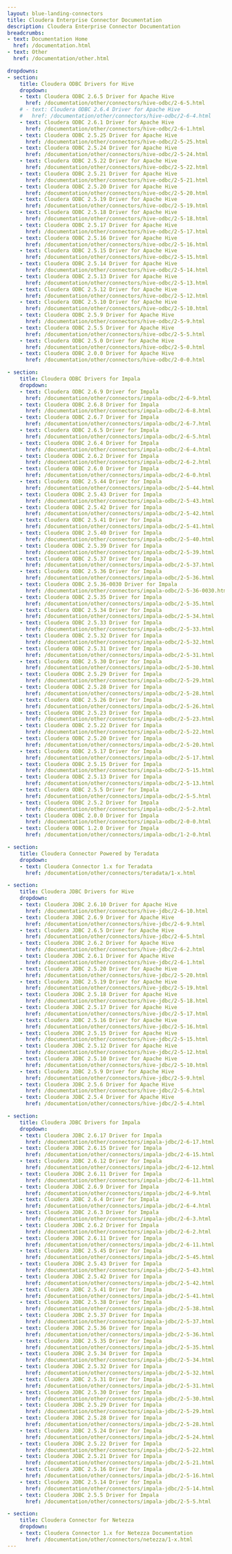 ```yaml
---
layout: blue-landing-connectors
title: Cloudera Enterprise Connector Documentation
description: Cloudera Enterprise Connector Documentation
breadcrumbs:
- text: Documentation Home
  href: /documentation.html
- text: Other
  href: /documentation/other.html

dropdowns:
- section:
    title: Cloudera ODBC Drivers for Hive
    dropdown:
    - text: Cloudera ODBC 2.6.5 Driver for Apache Hive
      href: /documentation/other/connectors/hive-odbc/2-6-5.html
    # - text: Cloudera ODBC 2.6.4 Driver for Apache Hive
    #   href: /documentation/other/connectors/hive-odbc/2-6-4.html
    - text: Cloudera ODBC 2.6.1 Driver for Apache Hive
      href: /documentation/other/connectors/hive-odbc/2-6-1.html
    - text: Cloudera ODBC 2.5.25 Driver for Apache Hive
      href: /documentation/other/connectors/hive-odbc/2-5-25.html
    - text: Cloudera ODBC 2.5.24 Driver for Apache Hive
      href: /documentation/other/connectors/hive-odbc/2-5-24.html
    - text: Cloudera ODBC 2.5.22 Driver for Apache Hive
      href: /documentation/other/connectors/hive-odbc/2-5-22.html
    - text: Cloudera ODBC 2.5.21 Driver for Apache Hive
      href: /documentation/other/connectors/hive-odbc/2-5-21.html
    - text: Cloudera ODBC 2.5.20 Driver for Apache Hive
      href: /documentation/other/connectors/hive-odbc/2-5-20.html
    - text: Cloudera ODBC 2.5.19 Driver for Apache Hive
      href: /documentation/other/connectors/hive-odbc/2-5-19.html
    - text: Cloudera ODBC 2.5.18 Driver for Apache Hive
      href: /documentation/other/connectors/hive-odbc/2-5-18.html
    - text: Cloudera ODBC 2.5.17 Driver for Apache Hive
      href: /documentation/other/connectors/hive-odbc/2-5-17.html
    - text: Cloudera ODBC 2.5.16 Driver for Apache Hive
      href: /documentation/other/connectors/hive-odbc/2-5-16.html
    - text: Cloudera ODBC 2.5.15 Driver for Apache Hive
      href: /documentation/other/connectors/hive-odbc/2-5-15.html
    - text: Cloudera ODBC 2.5.14 Driver for Apache Hive
      href: /documentation/other/connectors/hive-odbc/2-5-14.html
    - text: Cloudera ODBC 2.5.13 Driver for Apache Hive
      href: /documentation/other/connectors/hive-odbc/2-5-13.html
    - text: Cloudera ODBC 2.5.12 Driver for Apache Hive
      href: /documentation/other/connectors/hive-odbc/2-5-12.html
    - text: Cloudera ODBC 2.5.10 Driver for Apache Hive
      href: /documentation/other/connectors/hive-odbc/2-5-10.html
    - text: Cloudera ODBC 2.5.9 Driver for Apache Hive
      href: /documentation/other/connectors/hive-odbc/2-5-9.html
    - text: Cloudera ODBC 2.5.5 Driver for Apache Hive
      href: /documentation/other/connectors/hive-odbc/2-5-5.html
    - text: Cloudera ODBC 2.5.0 Driver for Apache Hive
      href: /documentation/other/connectors/hive-odbc/2-5-0.html
    - text: Cloudera ODBC 2.0.0 Driver for Apache Hive
      href: /documentation/other/connectors/hive-odbc/2-0-0.html

- section:
    title: Cloudera ODBC Drivers for Impala
    dropdown:
    - text: Cloudera ODBC 2.6.9 Driver for Impala
      href: /documentation/other/connectors/impala-odbc/2-6-9.html
    - text: Cloudera ODBC 2.6.8 Driver for Impala
      href: /documentation/other/connectors/impala-odbc/2-6-8.html
    - text: Cloudera ODBC 2.6.7 Driver for Impala
      href: /documentation/other/connectors/impala-odbc/2-6-7.html
    - text: Cloudera ODBC 2.6.5 Driver for Impala
      href: /documentation/other/connectors/impala-odbc/2-6-5.html
    - text: Cloudera ODBC 2.6.4 Driver for Impala
      href: /documentation/other/connectors/impala-odbc/2-6-4.html
    - text: Cloudera ODBC 2.6.2 Driver for Impala
      href: /documentation/other/connectors/impala-odbc/2-6-2.html
    - text: Cloudera ODBC 2.6.0 Driver for Impala
      href: /documentation/other/connectors/impala-odbc/2-6-0.html
    - text: Cloudera ODBC 2.5.44 Driver for Impala
      href: /documentation/other/connectors/impala-odbc/2-5-44.html
    - text: Cloudera ODBC 2.5.43 Driver for Impala
      href: /documentation/other/connectors/impala-odbc/2-5-43.html
    - text: Cloudera ODBC 2.5.42 Driver for Impala
      href: /documentation/other/connectors/impala-odbc/2-5-42.html
    - text: Cloudera ODBC 2.5.41 Driver for Impala
      href: /documentation/other/connectors/impala-odbc/2-5-41.html
    - text: Cloudera ODBC 2.5.40 Driver for Impala
      href: /documentation/other/connectors/impala-odbc/2-5-40.html
    - text: Cloudera ODBC 2.5.39 Driver for Impala
      href: /documentation/other/connectors/impala-odbc/2-5-39.html
    - text: Cloudera ODBC 2.5.37 Driver for Impala
      href: /documentation/other/connectors/impala-odbc/2-5-37.html
    - text: Cloudera ODBC 2.5.36 Driver for Impala
      href: /documentation/other/connectors/impala-odbc/2-5-36.html
    - text: Cloudera ODBC 2.5.36-0030 Driver for Impala
      href: /documentation/other/connectors/impala-odbc/2-5-36-0030.html
    - text: Cloudera ODBC 2.5.35 Driver for Impala
      href: /documentation/other/connectors/impala-odbc/2-5-35.html
    - text: Cloudera ODBC 2.5.34 Driver for Impala
      href: /documentation/other/connectors/impala-odbc/2-5-34.html
    - text: Cloudera ODBC 2.5.33 Driver for Impala
      href: /documentation/other/connectors/impala-odbc/2-5-33.html
    - text: Cloudera ODBC 2.5.32 Driver for Impala
      href: /documentation/other/connectors/impala-odbc/2-5-32.html
    - text: Cloudera ODBC 2.5.31 Driver for Impala
      href: /documentation/other/connectors/impala-odbc/2-5-31.html
    - text: Cloudera ODBC 2.5.30 Driver for Impala
      href: /documentation/other/connectors/impala-odbc/2-5-30.html
    - text: Cloudera ODBC 2.5.29 Driver for Impala
      href: /documentation/other/connectors/impala-odbc/2-5-29.html
    - text: Cloudera ODBC 2.5.28 Driver for Impala
      href: /documentation/other/connectors/impala-odbc/2-5-28.html
    - text: Cloudera ODBC 2.5.26 Driver for Impala
      href: /documentation/other/connectors/impala-odbc/2-5-26.html
    - text: Cloudera ODBC 2.5.23 Driver for Impala
      href: /documentation/other/connectors/impala-odbc/2-5-23.html
    - text: Cloudera ODBC 2.5.22 Driver for Impala
      href: /documentation/other/connectors/impala-odbc/2-5-22.html
    - text: Cloudera ODBC 2.5.20 Driver for Impala
      href: /documentation/other/connectors/impala-odbc/2-5-20.html
    - text: Cloudera ODBC 2.5.17 Driver for Impala
      href: /documentation/other/connectors/impala-odbc/2-5-17.html
    - text: Cloudera ODBC 2.5.15 Driver for Impala
      href: /documentation/other/connectors/impala-odbc/2-5-15.html
    - text: Cloudera ODBC 2.5.13 Driver for Impala
      href: /documentation/other/connectors/impala-odbc/2-5-13.html
    - text: Cloudera ODBC 2.5.5 Driver for Impala
      href: /documentation/other/connectors/impala-odbc/2-5-5.html
    - text: Cloudera ODBC 2.5.2 Driver for Impala
      href: /documentation/other/connectors/impala-odbc/2-5-2.html
    - text: Cloudera ODBC 2.0.0 Driver for Impala
      href: /documentation/other/connectors/impala-odbc/2-0-0.html
    - text: Cloudera ODBC 1.2.0 Driver for Impala
      href: /documentation/other/connectors/impala-odbc/1-2-0.html

- section:
    title: Cloudera Connector Powered by Teradata
    dropdown:
    - text: Cloudera Connector 1.x for Teradata
      href: /documentation/other/connectors/teradata/1-x.html

- section:
    title: Cloudera JDBC Drivers for Hive
    dropdown:
    - text: Cloudera JDBC 2.6.10 Driver for Apache Hive
      href: /documentation/other/connectors/hive-jdbc/2-6-10.html
    - text: Cloudera JDBC 2.6.9 Driver for Apache Hive
      href: /documentation/other/connectors/hive-jdbc/2-6-9.html
    - text: Cloudera JDBC 2.6.5 Driver for Apache Hive
      href: /documentation/other/connectors/hive-jdbc/2-6-5.html
    - text: Cloudera JDBC 2.6.2 Driver for Apache Hive
      href: /documentation/other/connectors/hive-jdbc/2-6-2.html
    - text: Cloudera JDBC 2.6.1 Driver for Apache Hive
      href: /documentation/other/connectors/hive-jdbc/2-6-1.html
    - text: Cloudera JDBC 2.5.20 Driver for Apache Hive
      href: /documentation/other/connectors/hive-jdbc/2-5-20.html
    - text: Cloudera JDBC 2.5.19 Driver for Apache Hive
      href: /documentation/other/connectors/hive-jdbc/2-5-19.html
    - text: Cloudera JDBC 2.5.18 Driver for Apache Hive
      href: /documentation/other/connectors/hive-jdbc/2-5-18.html
    - text: Cloudera JDBC 2.5.17 Driver for Apache Hive
      href: /documentation/other/connectors/hive-jdbc/2-5-17.html
    - text: Cloudera JDBC 2.5.16 Driver for Apache Hive
      href: /documentation/other/connectors/hive-jdbc/2-5-16.html
    - text: Cloudera JDBC 2.5.15 Driver for Apache Hive
      href: /documentation/other/connectors/hive-jdbc/2-5-15.html
    - text: Cloudera JDBC 2.5.12 Driver for Apache Hive
      href: /documentation/other/connectors/hive-jdbc/2-5-12.html
    - text: Cloudera JDBC 2.5.10 Driver for Apache Hive
      href: /documentation/other/connectors/hive-jdbc/2-5-10.html
    - text: Cloudera JDBC 2.5.9 Driver for Apache Hive
      href: /documentation/other/connectors/hive-jdbc/2-5-9.html
    - text: Cloudera JDBC 2.5.6 Driver for Apache Hive
      href: /documentation/other/connectors/hive-jdbc/2-5-6.html
    - text: Cloudera JDBC 2.5.4 Driver for Apache Hive
      href: /documentation/other/connectors/hive-jdbc/2-5-4.html

- section:
    title: Cloudera JDBC Drivers for Impala
    dropdown:
    - text: Cloudera JDBC 2.6.17 Driver for Impala
      href: /documentation/other/connectors/impala-jdbc/2-6-17.html
    - text: Cloudera JDBC 2.6.15 Driver for Impala
      href: /documentation/other/connectors/impala-jdbc/2-6-15.html
    - text: Cloudera JDBC 2.6.12 Driver for Impala
      href: /documentation/other/connectors/impala-jdbc/2-6-12.html
    - text: Cloudera JDBC 2.6.11 Driver for Impala
      href: /documentation/other/connectors/impala-jdbc/2-6-11.html
    - text: Cloudera JDBC 2.6.9 Driver for Impala
      href: /documentation/other/connectors/impala-jdbc/2-6-9.html
    - text: Cloudera JDBC 2.6.4 Driver for Impala
      href: /documentation/other/connectors/impala-jdbc/2-6-4.html
    - text: Cloudera JDBC 2.6.3 Driver for Impala
      href: /documentation/other/connectors/impala-jdbc/2-6-3.html
    - text: Cloudera JDBC 2.6.2 Driver for Impala
      href: /documentation/other/connectors/impala-jdbc/2-6-2.html
    - text: Cloudera JDBC 2.6.11 Driver for Impala
      href: /documentation/other/connectors/impala-jdbc/2-6-11.html
    - text: Cloudera JDBC 2.5.45 Driver for Impala
      href: /documentation/other/connectors/impala-jdbc/2-5-45.html
    - text: Cloudera JDBC 2.5.43 Driver for Impala
      href: /documentation/other/connectors/impala-jdbc/2-5-43.html
    - text: Cloudera JDBC 2.5.42 Driver for Impala
      href: /documentation/other/connectors/impala-jdbc/2-5-42.html
    - text: Cloudera JDBC 2.5.41 Driver for Impala
      href: /documentation/other/connectors/impala-jdbc/2-5-41.html
    - text: Cloudera JDBC 2.5.38 Driver for Impala
      href: /documentation/other/connectors/impala-jdbc/2-5-38.html
    - text: Cloudera JDBC 2.5.37 Driver for Impala
      href: /documentation/other/connectors/impala-jdbc/2-5-37.html
    - text: Cloudera JDBC 2.5.36 Driver for Impala
      href: /documentation/other/connectors/impala-jdbc/2-5-36.html
    - text: Cloudera JDBC 2.5.35 Driver for Impala
      href: /documentation/other/connectors/impala-jdbc/2-5-35.html
    - text: Cloudera JDBC 2.5.34 Driver for Impala
      href: /documentation/other/connectors/impala-jdbc/2-5-34.html
    - text: Cloudera JDBC 2.5.32 Driver for Impala
      href: /documentation/other/connectors/impala-jdbc/2-5-32.html
    - text: Cloudera JDBC 2.5.31 Driver for Impala
      href: /documentation/other/connectors/impala-jdbc/2-5-31.html
    - text: Cloudera JDBC 2.5.30 Driver for Impala
      href: /documentation/other/connectors/impala-jdbc/2-5-30.html
    - text: Cloudera JDBC 2.5.29 Driver for Impala
      href: /documentation/other/connectors/impala-jdbc/2-5-29.html
    - text: Cloudera JDBC 2.5.28 Driver for Impala
      href: /documentation/other/connectors/impala-jdbc/2-5-28.html
    - text: Cloudera JDBC 2.5.24 Driver for Impala
      href: /documentation/other/connectors/impala-jdbc/2-5-24.html
    - text: Cloudera JDBC 2.5.22 Driver for Impala
      href: /documentation/other/connectors/impala-jdbc/2-5-22.html
    - text: Cloudera JDBC 2.5.21 Driver for Impala
      href: /documentation/other/connectors/impala-jdbc/2-5-21.html
    - text: Cloudera JDBC 2.5.16 Driver for Impala
      href: /documentation/other/connectors/impala-jdbc/2-5-16.html
    - text: Cloudera JDBC 2.5.14 Driver for Impala
      href: /documentation/other/connectors/impala-jdbc/2-5-14.html
    - text: Cloudera JDBC 2.5.5 Driver for Impala
      href: /documentation/other/connectors/impala-jdbc/2-5-5.html

- section:
    title: Cloudera Connector for Netezza
    dropdown:
    - text: Cloudera Connector 1.x for Netezza Documentation
      href: /documentation/other/connectors/netezza/1-x.html
---
```

